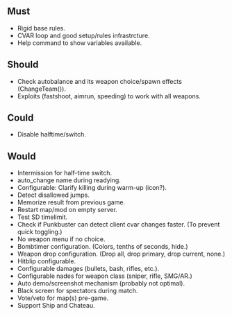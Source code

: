 ## Must

- Rigid base rules.
- CVAR loop and good setup/rules infrastrcture.
- Help command to show variables available.

## Should

- Check autobalance and its weapon choice/spawn effects (ChangeTeam()).
- Exploits (fastshoot, aimrun, speeding) to work with all weapons.

## Could

- Disable halftime/switch.

## Would

- Intermission for half-time switch.
- auto_change name during readying.
- Configurable: Clarify killing during warm-up (icon?).
- Detect disallowed jumps.
- Memorize result from previous game.
- Restart map/mod on empty server.
- Test SD timelimit.
- Check if Punkbuster can detect client cvar changes faster. (To prevent quick toggling.)
- No weapon menu if no choice.
- Bombtimer configuration. (Colors, tenths of seconds, hide.)
- Weapon drop configuration. (Drop all, drop primary, drop current, none.)
- Hitblip configurable.
- Configurable damages (bullets, bash, rifles, etc.).
- Configurable nades for weapon class (sniper, rifle, SMG/AR.)
- Auto demo/screenshot mechanism (probably not optimal).
- Black screen for spectators during match.
- Vote/veto for map(s) pre-game.
- Support Ship and Chateau.
